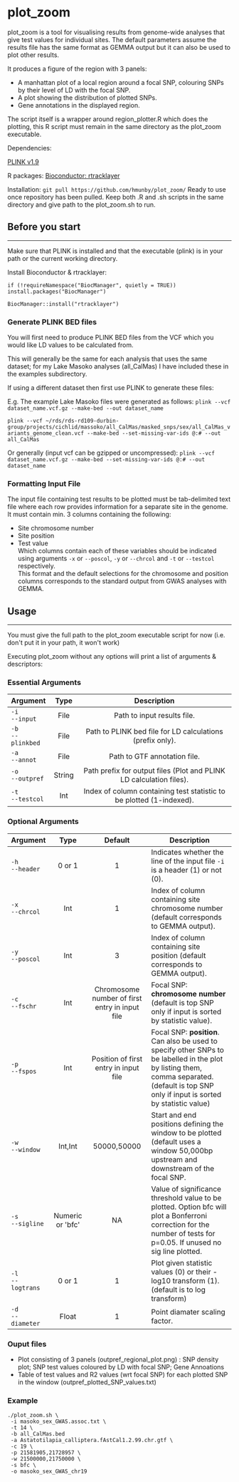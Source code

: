 plot_zoom
====

plot_zoom  is a tool for visualising results from genome-wide analyses that give test values for individual sites. The default parameters assume the results file has the same format as GEMMA output but it can also be used to plot other results. 

It produces a figure of the region with 3 panels: 
- A manhattan plot of a local region around a focal SNP, colouring SNPs by their level of LD with the focal SNP.
- A plot showing the distribution of plotted SNPs.  
- Gene annotations in the displayed region.

The script itself is a wrapper around region_plotter.R which does the plotting, this R script must remain in the same directory as the plot_zoom executable.

Dependencies:

[PLINK v1.9](https://www.cog-genomics.org/plink2)

R packages: 
[Bioconductor: rtracklayer](https://bioconductor.org/packages/release/bioc/html/rtracklayer.html)

Installation: 
`git pull https://github.com/hmunby/plot_zoom/`
Ready to use once repository has been pulled. Keep both .R and .sh scripts in the same directory and give path to the plot_zoom.sh to run. 

## Before you start
____

Make sure that PLINK is installed and that the executable (plink) is in your path or the current working directory.

Install Bioconductor & rtracklayer:

`if (!requireNamespace("BiocManager", quietly = TRUE))
  install.packages("BiocManager")`

`BiocManager::install("rtracklayer")`

### Generate PLINK BED files

You will first need to produce PLINK BED files from the VCF which you would like LD values to be calculated from.

This will generally be the same for each analysis that uses the same dataset; for my Lake Masoko analyses (all_CalMas) I have included these in the examples subdirectory.

If using a different dataset then first use PLINK to generate these files:

E.g. The example Lake Masoko files were generated as follows:
`plink --vcf dataset_name.vcf.gz --make-bed --out dataset_name`

`plink --vcf ~/rds/rds-rd109-durbin-group/projects/cichlid/massoko/all_CalMas/masked_snps/sex/all_CalMas_variants_genome_clean.vcf --make-bed --set-missing-var-ids @:# --out all_CalMas`

Or generally (input vcf can be gzipped or uncompressed):
`plink --vcf dataset_name.vcf.gz --make-bed --set-missing-var-ids @:# --out dataset_name`

### Formatting Input File 

The input file containing test results to be plotted must be tab-delimited text file where each row provides information for a separate site in the genome.
It must contain min. 3 columns containing the following: 
- Site chromosome number
- Site position
- Test value <br>
Which columns contain each of these variables should be indicated using arguments `-x` or `--poscol`, `-y` or `--chrcol` and `-t` or `--testcol` respectively. <br>
This format and the default selections for the chromosome and position columns corresponds to the standard output from GWAS analyses with GEMMA.

## Usage
___

You must give the full path to the plot_zoom executable script for now (i.e. don't put it in your path, it won't work)

Executing plot_zoom  without any options will print a list of arguments & descriptors:

### Essential Arguments
| Argument      |    Type    | Description |
| :-------------- |:----------:| :----:|
| `-i` <br>`--input`  | File | Path to input results file. |
| `-b` <br>`--plinkbed` | File | Path to PLINK bed file for LD calculations (prefix only).  |
| `-a` <br>`--annot`| File      |    Path to GTF annotation file. |
| `-o` <br>`--outpref` | String |  Path prefix for output files (Plot and PLINK LD calculation files). | 
| `-t` <br>`--testcol`  | Int | Index of column containing test statistic to be plotted (1-indexed). |

### Optional Arguments 
| Argument      |    Type    | Default | Description | 
| :-------------- |:----------:| :----: | ----- |
| `-h` <br>`--header`  | 0 or 1 | 1 | Indicates whether the line of the input file `-i` is a header (1) or not (0). | 
| `-x` <br>`--chrcol`  | Int | 1 | Index of column containing site chromosome number (default corresponds to GEMMA output).| 
| `-y` <br>`--poscol`  | Int | 3 | Index of column containing site position (default corresponds to GEMMA output). | 
|`-c` <br>`--fschr`  | Int | Chromosome number of first entry in input file | Focal SNP: **chromosome number** (default is top SNP only if input is sorted by statistic value). | 
|`-p` <br>`--fspos`  | Int | Position of first entry in input file | Focal SNP: **position**. Can also be used to specify other SNPs to be labelled in the plot by listing them, comma separated. (default is top SNP only if input is sorted by statistic value) | 
| `-w` <br> `--window` | Int,Int | 50000,50000 | Start and end positions defining the window to be plotted (default uses a window 50,000bp upstream and downstream of the focal SNP. | 
| `-s` <br> `--sigline` | Numeric or 'bfc' | NA |Value of significance threshold value to be plotted. Option bfc will plot a Bonferroni correction for the number of tests for p=0.05. If unused no sig line plotted.
| `-l` <br> `--logtrans` | 0 or 1 | 1 |           Plot given statistic values (0) or their -log10 transform (1). <br>(default is to log transform)
| `-d` <br> `--diameter` | Float | 1 | Point diamater scaling factor. | 

### Ouput files

- Plot consisting of 3 panels (outpref_regional_plot.png) : SNP density plot; SNP test values coloured by LD with focal SNP; Gene Annoations
- Table of test values and R2 values (wrt focal SNP) for each plotted SNP in the window (outpref_plotted_SNP_values.txt)


### Example

`./plot_zoom.sh \` <br>
` -i masoko_sex_GWAS.assoc.txt \` <br>
` -t 14 \` <br>
` -b all_CalMas.bed` <br>
` -a Astatotilapia_calliptera.fAstCal1.2.99.chr.gtf \` <br>
` -c 19 \` <br>
` -p 21581905,21728957 \` <br>
` -w 21500000,21750000 \` <br>
` -s bfc \` <br>
` -o masoko_sex_GWAS_chr19`